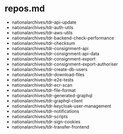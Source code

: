 # repos.md
- nationalarchives/tdr-api-update
- nationalarchives/tdr-auth-utils
- nationalarchives/tdr-aws-utils
- nationalarchives/tdr-backend-check-performance
- nationalarchives/tdr-checksum
- nationalarchives/tdr-consignment-api
- nationalarchives/tdr-consignment-api-data
- nationalarchives/tdr-consignment-export
- nationalarchives/tdr-consignment-export-authoriser
- nationalarchives/tdr-create-db-users
- nationalarchives/tdr-download-files
- nationalarchives/tdr-e2e-tests
- nationalarchives/tdr-ecr-scan
- nationalarchives/tdr-file-format
- nationalarchives/tdr-generated-graphql
- nationalarchives/tdr-graphql-client
- nationalarchives/tdr-keycloak-user-management
- nationalarchives/tdr-notifications
- nationalarchives/tdr-scripts
- nationalarchives/tdr-sign-cookies
- nationalarchives/tdr-transfer-frontend
